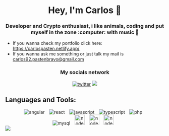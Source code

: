 <h1 align='center'>Hey, I'm Carlos 👋</h1>

<h3 align='center'> Developer and Crypto enthusiast, i like animals, coding and put myself in the zone :computer: with music 🎵 </h3>

<ul>
    <li>
        If you wanna check my portfolio click here: <a href='https://carlospasten.netlify.app/'>https://carlospasten.netlify.app/</a>
    </li>
    <li>
       If you wanna ask me something or just talk my mail is <a href='mailto:carlos92.pastenbravo@gmail.com' target='_blank'>carlos92.pastenbravo@gmail.com</a> 
    </li>
</ul>

<h3 align='center'> My socials network</h3>
<div align='center'> 
    <a href='https://twitter.com/MaoParadise' target='_blank'><img src='https://github.com/hussainweb/hussainweb/blob/main/icons/twitter.png?raw=true' alt='twitter' ></a>
    <a href='https://www.linkedin.com/in/carlos-past%C3%A9n-bravo-307aa91a8/' target='_blank'>
    <img src='https://github.com/hussainweb/hussainweb/blob/main/icons/linkedin.png?raw=true'>
    </a>
</div>


<h2>Languages and Tools:</h2>
<div align='center'> 
<img style='margin-right : 10px' src='https://github.com/hussainweb/hussainweb/blob/main/icons/angular.png?raw=true' alt='angular' >
<img style='margin-right : 10px'src='https://github.com/hussainweb/hussainweb/blob/main/icons/react.png?raw=true' alt='react' >
<img style='margin-right : 10px' src='https://github.com/hussainweb/hussainweb/blob/main/icons/javascript.png?raw=true' alt='javascript' >
<img style='margin-right : 10px' src='https://github.com/hussainweb/hussainweb/blob/main/icons/typescript.png?raw=true' alt='typescript' >
<img style='margin-right : 10px' src='https://github.com/hussainweb/hussainweb/blob/main/icons/php.png?raw=true' alt='php' >
<br>
<img style='margin-right : 10px'src='https://github.com/hussainweb/hussainweb/raw/main/icons/mysql.png' alt='mysql' >
<img style='margin-right : 10px' src='https://user-images.githubusercontent.com/4727/38117885-69734bbc-336c-11e8-8653-86b0fa071896.png' width='32px' alt='nodejs' >
<img style='margin-right : 10px' src='https://github.com/hussainweb/hussainweb/blob/main/icons/git.png?raw=true' width='32px' alt='nodejs' >
<img style='margin-right : 10px' src='https://github.com/hussainweb/hussainweb/blob/main/icons/vscode.png?raw=true' width='32px' alt='nodejs' >
</div> 




<img src='https://res.cloudinary.com/dm5wlpq7j/image/upload/v1645027634/github-user-contribution.svg'>
